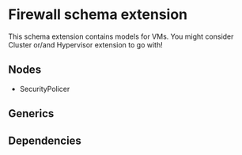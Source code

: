 # Firewall schema extension

This schema extension contains models for VMs. You might consider Cluster or/and Hypervisor extension to go with!

## Nodes

- SecurityPolicer

## Generics

## Dependencies
